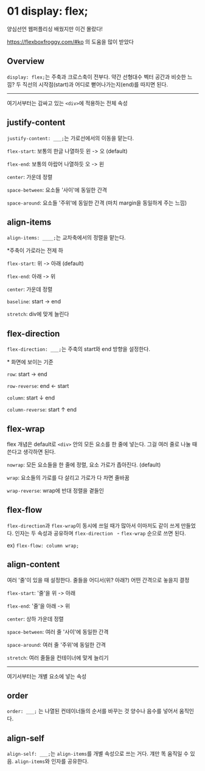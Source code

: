 # 01 display: flex;

양심선언 웹퍼플리싱 배웠지만 이건 몰랐다!



https://flexboxfroggy.com/#ko 의 도움을 많이 받았다



## Overview

`display: flex;`는 주축과 크로스축이 전부다. 약간 선형대수 벡터 공간과 비슷한 느낌? 두 직선의 시작점(start)과 어디로 뻗어나가는지(end)를 따지면 된다.



***

여기서부터는 감싸고 있는 `<div>`에 적용하는 전체 속성



## justify-content

`justify-content: ___;`는 가로선에서의 이동을 맡는다.



`flex-start`: 보통의 한글 나열하듯 왼 -> 오 (default)

`flex-end`: 보통의 아랍어 나열하듯 오 -> 왼

`center`: 가운데 정렬

`space-between`: 요소들 '사이'에 동일한 간격

`space-around`: 요소들 '주위'에 동일한 간격 (마치 margin을 동일하게 주는 느낌)





## align-items

`align-items: ____;`는 교차축에서의 정렬을 맡는다.



*주축이 가로라는 전제 하

`flex-start`: 위 -> 아래 (default)

`flex-end`: 아래 -> 위

`center`: 가운데 정렬

`baseline`: start -> end

`stretch`: div에 맞게 늘린다





## flex-direction

`flex-direction: ___;`는 주축의 start와 end 방향을 설정한다.



\* 화면에 보이는 기준

`row`: start -> end

`row-reverse`: end <- start

`column`: start ↓ end

`column-reverse`: start ↑ end



## flex-wrap

flex 개념은 default로  `<div>` 안의 모든 요소를 한 줄에 넣는다. 그걸 여러 줄로 나눌 때 쓴다고 생각하면 된다.



`nowrap`: 모든 요소들을 한 줄에 정렬, 요소 가로가 좁아진다. (default)

`wrap`: 요소들의 가로를 다 살리고 가로가 다 차면 줄바꿈

`wrap-reverse`: wrap에 반대 정렬을 곁들인





## flex-flow

`flex-direction`과 `flex-wrap`이 동시에 쓰일 때가 많아서 이마저도 같이 쓰게 만들었다. 인자는 두 속성과 공유하며 `flex-direction ` - `flex-wrap` 순으로 쓰면 된다.

ex) `flex-flow: column wrap;`





## align-content

여러 '줄'이 있을 때 설정한다. 줄들을 어디서(위? 아래?) 어떤 간격으로 놓을지 결정

`flex-start`: '줄'을 위 -> 아래

`flex-end`: '줄'을 아래 -> 위

`center`: 상하 가운데 정렬

`space-between`: 여러 줄 '사이'에 동일한 간격

`space-around`: 여러 줄 '주위'에 동일한 간격

`stretch`: 여러 줄들을 컨테이너에 맞게 늘리기







***

여기서부터는 개별 요소에 넣는 속성



## order

`order: ___;` 는 나열된 컨테이너들의 순서를 바꾸는 것
양수나 음수를 넣어서 움직인다.



## align-self

`align-self: ___;`는 `align-items`를 개별 속성으로 쓰는 거다. 걔만 똑 움직일 수 있음. `align-items`와 인자를 공유한다.

